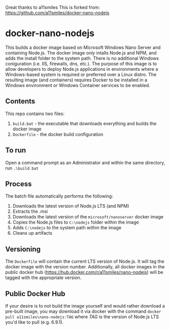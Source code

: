 Great thanks to a11smiles
This is forked from: https://github.com/a11smiles/docker-nano-nodejs

# docker-nano-nodejs
This builds a docker image based on Microsoft Windows Nano Server and containing Node.js.  The docker image _only_ intalls Node.js and NPM, and adds the install folder to the system path.  There is no additional Windows coniguration (i.e. IIS, firewalls, dns, etc.). The purpose of this image is to allow developers to deploy Node.js applications in environments where a Windows-based system is required or preferred over a Linux distro.  The resulting image (and containers) requires Docker to be installed in a Windows environment or Windows Container services to be enabled.

## Contents
This repo contains two files:

1. `build.bat` - the executable that downloads everything and builds the docker image
2. `Dockerfile` - the docker build configuration 

## To run
Open a command prompt as an Administrator and within the same directory, run `.\build.bat`

## Process
The batch file automatically performs the following:

1. Downloads the latest version of Node.js LTS (and NPM)
2. Extracts the .msi
3. Downloads the latest version of the `microsoft/nanoserver` docker image
4. Copies the Node.js files to `C:\nodejs` folder within the image
5. Adds `C:\nodejs` to the system path within the image
6. Cleans up artifacts

## Versioning
The `Dockerfile` will contain the current LTS version of Node.js. It will tag the docker image with the version number.  Additionally, all docker images in the public docker hub (https://hub.docker.com/r/a11smiles/nano-nodejs) will be tagged with the appropriate version.

## Public Docker Hub
If your desire is to not build the image yourself and would rather download a pre-built image, you may download it via docker with the command `docker pull a11smiles\nano-nodejs:TAG` where _TAG_ is the version of Node.js LTS you'd like to pull (e.g. 6.9.1).  

